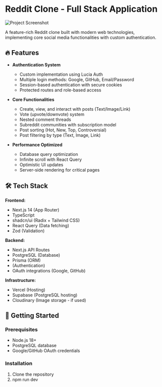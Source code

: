 # Reddit Clone - Full Stack Application

![Project Screenshot](/screenshot.png) <!-- Add your screenshot path here -->

A feature-rich Reddit clone built with modern web technologies, implementing core social media functionalities with custom authentication.

## 🔥 Features

- **Authentication System**
  - Custom implementation using Lucia Auth
  - Multiple login methods: Google, GitHub, Email/Password
  - Session-based authentication with secure cookies
  - Protected routes and role-based access

- **Core Functionalities**
  - Create, view, and interact with posts (Text/Image/Link)
  - Vote (upvote/downvote) system
  - Nested comment threads
  - Subreddit communities with subscription model
  - Post sorting (Hot, New, Top, Controversial)
  - Post filtering by type (Text, Image, Link)

- **Performance Optimized**
  - Database query optimization
  - Infinite scroll with React Query
  - Optimistic UI updates
  - Server-side rendering for critical pages

## 🛠 Tech Stack

**Frontend:**
- Next.js 14 (App Router)
- TypeScript
- shadcn/ui (Radix + Tailwind CSS)
- React Query (Data fetching)
- Zod (Validation)

**Backend:**
- Next.js API Routes
- PostgreSQL (Database)
- Prisma (ORM)
-  (Authentication)
- OAuth integrations (Google, GitHub)

**Infrastructure:**
- Vercel (Hosting)
- Supabase (PostgreSQL hosting)
- Cloudinary (Image storage - if used)

## 🚀 Getting Started

### Prerequisites
- Node.js 18+
- PostgreSQL database
- Google/GitHub OAuth credentials

### Installation
1. Clone the repository
2. npm run dev